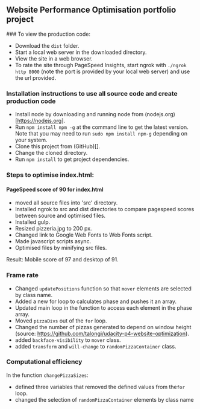 ## Website Performance Optimisation portfolio project

### To view the production code:
* Download the `dist` folder.
* Start a local web server in the downloaded directory.
* View the site in a web browser.
* To rate the site through PageSpeed Insights, start ngrok with `./ngrok http 8000` (note the port is provided by your local web server) and use the url provided.

### Installation instructions to use all source code and create production code
* Install node by downloading and running node from (nodejs.org)[https://nodejs.org].
* Run ```npm install npm -g``` at the command line to get the latest version. Note that you may need to run ```sudo npm install npm-g``` depending on your system.
* Clone this project from (GitHub)[].
* Change the cloned directory.
* Run ```npm install``` to get project dependencies.

### Steps to optimise index.html:
#### PageSpeed score of 90 for index.html
* moved all source files into 'src' directory.
* Installed ngrok to src and dist directories to compare pagespeed scores between source and optimised files.
* Installed gulp.
* Resized pizzeria.jpg to 200 px.
* Changed link to Google Web Fonts to Web Fonts script.
* Made javascript scripts async.
* Optimised files by minifying src files.

Result: Mobile score of 97 and desktop of 91.

### Frame rate
* Changed `updatePositions` function so that `mover` elements are selected by class name.
* Added a new for loop to calculates phase and pushes it an array.
* Updated main loop in the function to access each element in the phase array.
* Moved `pizzaDivs` out of the `for` loop.
* Changed the number of pizzas generated to depend on window height (source: https://github.com/talongi/udacity-p4-website-optimization).
* added `backface-visibility` to `mover` class.
* added `transform` and `will-change` to `randomPizzaContainer` class.

### Computational efficiency
In the function `changePizzaSizes`:
* defined three variables that removed the defined values from the`for` loop.
* changed the selection of `randomPizzaContainer` elements by class  name
